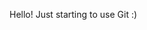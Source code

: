 Hello! Just starting to use Git :)


<!---

### About Me:

I'm a passionate data scientist with a knack for predictive analytics, specializing in recurrent neural networks (RNN) and LSTM models. I thrive on tackling regression tasks and exploring the fascinating realm of reinforcement learning (RL). Additionally, I have a strong foundation in classical machine learning and possess the requisite mathematical prowess.

Currently, I'm delving into the realms of decentralized finance (DeFi) and web3, where I'm actively engaged in crafting and analyzing smart contracts. During my leisure time, you'll find me honing my problem-solving skills on LeetCode and participating in CTF challenges.
      
   
### Contact Me:  

[![Telegram Badge](https://img.shields.io/badge/Telegram-blue?style=for-the-badge&logo=telegram&logoColor=white)](https://t.me/polina_raznitsyna)


### Working on:

- Learning [GO](https://github.com/sammorozov/go_basics_study)
- [fullstack web3 development course](https://github.com/sammorozov/full_course_crypto_32) 
- [ethernaut tasks](https://github.com/sammorozov/ethernaut_source_tasks)
- Various bots and scripts, with results showcased [here](https://t.me/from_the_teapot_to_the_investor)


## Languages and Tools 

<div>

### Languages:
| Python3 | SQL |
|----------|-----|
|  <img src="https://github.com/devicons/devicon/blob/master/icons/python/python-original.svg" title="Python"  alt="Python" width="55" height="55"/> | <img src="sql.png" title="SQL"  alt="SQL" width="55" height="55"/> |  <img 

### Python Libraries:

| Pandas | Numpy | Sklearn | Matplotlib | Seaborn | Requests |
|----------|----------|----------|----------|----------|----------|
| <img src="https://github.com/devicons/devicon/blob/master/icons/pandas/pandas-original.svg" title="Pandas" alt="Pandas" width="55" height="55"/>| <img src="https://github.com/devicons/devicon/blob/master/icons/numpy/numpy-original-wordmark.svg" title="Numpy" alt="Numpy" width="55" height="55"/>|  <img src="https://github.com/devicons/devicon/blob/master/icons/scikitlearn/scikitlearn-original.svg" title="Sklearn" alt="Sklearn" width="55" height="55"/>|  <img src="https://github.com/devicons/devicon/blob/master/icons/matplotlib/matplotlib-original.svg" title="Matplotlib" alt="Matplotlib" width="55" height="55"/>| <img src="https://seaborn.pydata.org/_images/logo-mark-lightbg.svg" title="Seaborn" alt="Seaborn" width="55" height="55"/>| <img src="https://upload.wikimedia.org/wikipedia/commons/thumb/a/aa/Requests_Python_Logo.png/934px-Requests_Python_Logo.png?20180718215124" title="Requests" alt="Requests" width="55" height="55"/>|

### Tools for Data Manipulation and Visualization:

| Jupyter | Postgres | Tableau | Power BI |
|----------|----------|----------|----------|
|<img src="https://github.com/devicons/devicon/blob/master/icons/jupyter/jupyter-original-wordmark.svg" title="Jupiter" alt="Jupiter" width="55" height="55"/>|<img src="https://github.com/devicons/devicon/blob/master/icons/postgresql/postgresql-original.svg" title="pg" alt="pg" width="55" height="55"/>|<img src="tableau.svg" title="Tableau" alt="Tableau" width="55" height="55"/>|<img src="power_bi.svg" title="Power BI" alt="Power BI" width="55" height="55"/>|

<div>
      
--->
